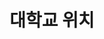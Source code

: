 ---
widget: contact

# This file represents a page section.

headless: false


# Order that this section appears on the page.

weight: 60

title: 대학교 위치

subtitle:

content:
  # Location coordinates

  coordinates:

    latitude: '35.846015'

    longitude: '127.134543'

design:

  columns: '1'

---